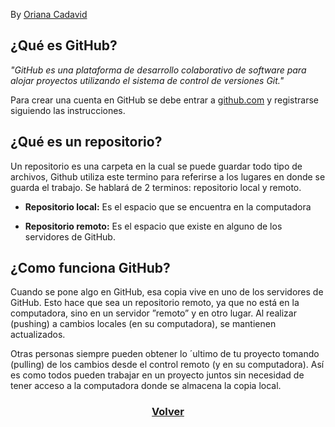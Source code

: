 By [Oriana Cadavid](https://github.com/OrianaCadavid)

## ¿Qué es GitHub?

_"GitHub es una plataforma de desarrollo colaborativo de software para alojar proyectos utilizando el sistema de control de versiones Git."_

Para crear una cuenta en GitHub se debe entrar a [github.com](https://github.com/) y registrarse siguiendo las instrucciones.

## ¿Qué es un repositorio?  

Un repositorio es una carpeta en la cual se puede guardar todo tipo de archivos, Github utiliza este termino para referirse a los lugares en donde se guarda el trabajo. Se hablará de 2 terminos: repositorio local y remoto.

* __Repositorio local:__ Es el espacio que se encuentra en la computadora

* __Repositorio remoto:__ Es el espacio que existe en alguno de los servidores de GitHub. 

## ¿Como funciona GitHub?

Cuando se pone algo en GitHub, esa copia vive en uno de los servidores de GitHub. Esto hace que sea un repositorio remoto, ya que no está en la computadora, sino en un servidor ”remoto” y en otro lugar. Al realizar (pushing) a cambios locales (en su computadora), se mantienen actualizados.

Otras personas siempre pueden obtener lo ´ultimo de tu proyecto tomando (pulling) de los cambios desde el control remoto (y en su computadora). Así es como todos pueden trabajar en un proyecto juntos sin necesidad de tener acceso a la computadora donde se almacena la copia local.


<h3><p align="center">
	<a href="./README.md">Volver</a>
</p></h3>